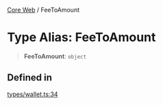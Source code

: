 [Core Web](../globals.md) / FeeToAmount

# Type Alias: FeeToAmount

> **FeeToAmount**: `object`

## Defined in

[types/wallet.ts:34](https://github.com/fedimint/fedimint-web-sdk/blob/451b02527305a23fec3a269d39bde9a3ec377df2/packages/core/src/types/wallet.ts#L34)
